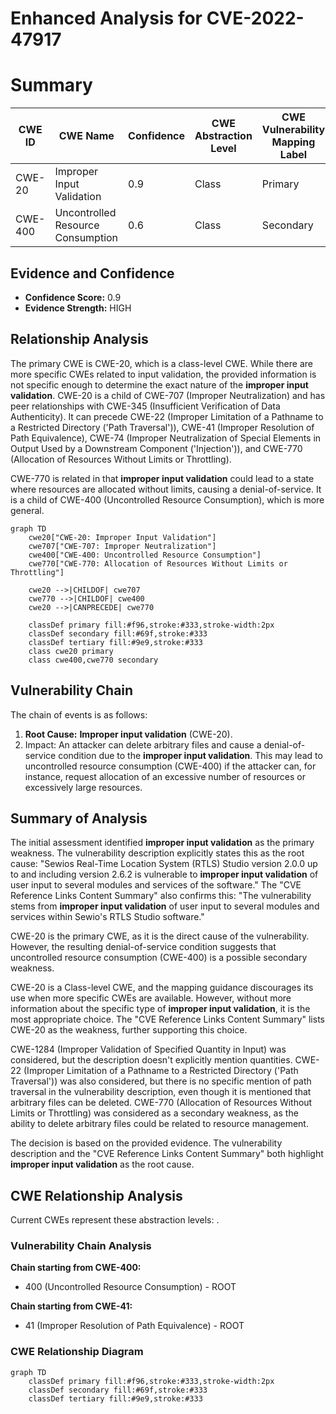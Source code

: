 # Enhanced Analysis for CVE-2022-47917

# Summary
| CWE ID | CWE Name | Confidence | CWE Abstraction Level | CWE Vulnerability Mapping Label | CWE-Vulnerability Mapping Notes |
|---|---|---|---|---|---|
| CWE-20 | Improper Input Validation | 0.9 | Class | Primary | Allowed-with-Review |
| CWE-400 | Uncontrolled Resource Consumption | 0.6 | Class | Secondary | Allowed |

## Evidence and Confidence

*   **Confidence Score:** 0.9
*   **Evidence Strength:** HIGH

## Relationship Analysis
The primary CWE is CWE-20, which is a class-level CWE. While there are more specific CWEs related to input validation, the provided information is not specific enough to determine the exact nature of the **improper input validation**. CWE-20 is a child of CWE-707 (Improper Neutralization) and has peer relationships with CWE-345 (Insufficient Verification of Data Authenticity). It can precede CWE-22 (Improper Limitation of a Pathname to a Restricted Directory ('Path Traversal')), CWE-41 (Improper Resolution of Path Equivalence), CWE-74 (Improper Neutralization of Special Elements in Output Used by a Downstream Component ('Injection')), and CWE-770 (Allocation of Resources Without Limits or Throttling).

CWE-770 is related in that **improper input validation** could lead to a state where resources are allocated without limits, causing a denial-of-service. It is a child of CWE-400 (Uncontrolled Resource Consumption), which is more general.

```mermaid
graph TD
    cwe20["CWE-20: Improper Input Validation"]
    cwe707["CWE-707: Improper Neutralization"]
    cwe400["CWE-400: Uncontrolled Resource Consumption"]
    cwe770["CWE-770: Allocation of Resources Without Limits or Throttling"]

    cwe20 -->|CHILDOF| cwe707
    cwe770 -->|CHILDOF| cwe400
    cwe20 -->|CANPRECEDE| cwe770

    classDef primary fill:#f96,stroke:#333,stroke-width:2px
    classDef secondary fill:#69f,stroke:#333
    classDef tertiary fill:#9e9,stroke:#333
    class cwe20 primary
    class cwe400,cwe770 secondary
```

## Vulnerability Chain
The chain of events is as follows:
1.  **Root Cause:** **Improper input validation** (CWE-20).
2.  Impact: An attacker can delete arbitrary files and cause a denial-of-service condition due to the **improper input validation**. This may lead to uncontrolled resource consumption (CWE-400) if the attacker can, for instance, request allocation of an excessive number of resources or excessively large resources.

## Summary of Analysis
The initial assessment identified **improper input validation** as the primary weakness. The vulnerability description explicitly states this as the root cause: "Sewios Real-Time Location System (RTLS) Studio version 2.0.0 up to and including version 2.6.2 is vulnerable to **improper input validation** of user input to several modules and services of the software." The "CVE Reference Links Content Summary" also confirms this: "The vulnerability stems from **improper input validation** of user input to several modules and services within Sewio's RTLS Studio software."

CWE-20 is the primary CWE, as it is the direct cause of the vulnerability. However, the resulting denial-of-service condition suggests that uncontrolled resource consumption (CWE-400) is a possible secondary weakness.

CWE-20 is a Class-level CWE, and the mapping guidance discourages its use when more specific CWEs are available. However, without more information about the specific type of **improper input validation**, it is the most appropriate choice. The "CVE Reference Links Content Summary" lists CWE-20 as the weakness, further supporting this choice.

CWE-1284 (Improper Validation of Specified Quantity in Input) was considered, but the description doesn't explicitly mention quantities. CWE-22 (Improper Limitation of a Pathname to a Restricted Directory ('Path Traversal')) was also considered, but there is no specific mention of path traversal in the vulnerability description, even though it is mentioned that arbitrary files can be deleted. CWE-770 (Allocation of Resources Without Limits or Throttling) was considered as a secondary weakness, as the ability to delete arbitrary files could be related to resource management.

The decision is based on the provided evidence. The vulnerability description and the "CVE Reference Links Content Summary" both highlight **improper input validation** as the root cause.


## CWE Relationship Analysis

Current CWEs represent these abstraction levels: .


### Vulnerability Chain Analysis

**Chain starting from CWE-400:**
- 400 (Uncontrolled Resource Consumption) - ROOT


**Chain starting from CWE-41:**
- 41 (Improper Resolution of Path Equivalence) - ROOT



### CWE Relationship Diagram

```mermaid
graph TD
    classDef primary fill:#f96,stroke:#333,stroke-width:2px
    classDef secondary fill:#69f,stroke:#333
    classDef tertiary fill:#9e9,stroke:#333
```